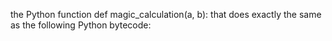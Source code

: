 the Python function def magic_calculation(a, b): that does exactly the same as the following Python bytecode:
